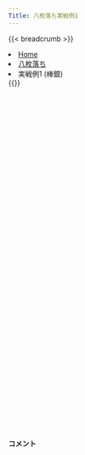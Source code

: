 ```yaml
---
Title: 八枚落ち実戦例1
---
```

{{< breadcrumb >}}
  <li class="breadcrumb-item"><a href="/shogi-beginners/">Home</a></li>
  <li class="breadcrumb-item"><a href="/shogi-beginners/8mai/">八枚落ち</a></li>
  <li class="breadcrumb-item active" aria-current="page">実戦例1 (棒銀)</li>
{{</ breadcrumb >}}
<div class="row pt-3">
  <div class="col-lg-1"></div>
  <div class="col-sm" tabindex="-1">
    <script id="example-kif" type="text/plain">
手合割：八枚落ち
下手：下手
上手：上手
手数----指手---------消費時間--
*<ruby>棒銀<rt>ぼうぎん</rt></ruby>の<ruby>勝<rt>か</rt></ruby>ち<ruby>方<rt>かた</rt></ruby>をおぼえましょう。
*<div class="text-center"><img class="img-fluid pt-3 w-50" src="/shogi-beginners/img/cat7.webp"></div>
   1 ７二金(61)
   2 ７六歩(77)
   3 ３二金(41)
   4 ２六歩(27)
   5 ８四歩(83)
   6 ２五歩(26)
   7 ８三金(72)
   8 ３八銀(39)
 *<ruby>飛車<rt>ひしゃ</rt></ruby><ruby>先<rt>さき</rt></ruby>の<ruby>歩交換<rt>ふこうかん</rt></ruby>より、<ruby>銀<rt>ぎん</rt></ruby>を<ruby>前<rt>まえ</rt></ruby>に<ruby>出<rt>だ</rt></ruby>していくほうがいいです。
   9 ６二玉(51)
  10 ２七銀(38)
  11 ８二金(83)
  12 ３六銀(27)
  13 ７二玉(62)
  14 ３五銀(36)
*まずはここまでの<ruby>手順<rt>てじゅん</rt></ruby>をおぼえましょう。
  15 ８三玉(72)
  16 ２四歩(25)
  17 同　歩(23)
  18 同　銀(35)
*<ruby>次<rt>つぎ</rt></ruby>に☗<ruby>３三<rt>さんさん</rt></ruby><ruby>銀成<rt>ぎんなり</rt></ruby>をねらっています。
  19 ４四歩(43)
*<ruby>上手<rt>うわて</rt></ruby>は２<ruby>筋<rt>すじ</rt></ruby>が<ruby>受<rt>う</rt></ruby>からないので<ruby>色々<rt>いろいろ</rt></ruby>な<ruby>手<rt>て</rt></ruby>をくりだしてきます。
  20 同　角(88)
*<ruby>平凡<rt>へいぼん</rt></ruby>に☗<ruby>同角<rt>どうかく</rt></ruby>が<ruby>正解<rt>せいかい</rt></ruby>です。
  21 ４三金(32)
  22 ８八角(44)
  23 ８五歩(84)
*<ruby>問題<rt>もんだい</rt></ruby>: <ruby>次<rt>つぎ</rt></ruby>の<ruby>手<rt>て</rt></ruby>を<ruby>考<rt>かんが</rt></ruby>えてみましょう。
*<div><img class="img-fluid" src="/shogi-beginners/img/cat2.webp"></div>
  24 ３三銀成(24)
*<ruby>角<rt>かく</rt></ruby>の<ruby>利<rt>き</rt></ruby>きをいかしたこの<ruby>手<rt>て</rt></ruby>が<ruby>重要<rt>じゅうよう</rt></ruby>です。
  25 ５四金(43)
  26 ４三成銀(33)
*<ruby>飛車<rt>ひしゃ</rt></ruby>はいつでも<ruby>成<rt>な</rt></ruby>れるので<ruby>成銀<rt>なりぎん</rt></ruby>を<ruby>先<rt>さき</rt></ruby>に<ruby>動<rt>うご</rt></ruby>かします。いつでも<ruby>角<rt>かく</rt></ruby>を<ruby>成<rt>な</rt></ruby>れるようにしておきます。
  27 ８六歩(85)
*<ruby>問題<rt>もんだい</rt></ruby>: <ruby>次<rt>つぎ</rt></ruby>の<ruby>手<rt>て</rt></ruby>を<ruby>考<rt>かんが</rt></ruby>えてみましょう。
*<div><img class="img-fluid" src="/shogi-beginners/img/cat2.webp"></div>
  28 同　歩(87)
*このような<ruby>攻<rt>せ</rt></ruby>めはかならず☗<ruby>同歩<rt>どうふ</rt></ruby>と<ruby>応<rt>おう</rt></ruby>じましょう。と<ruby>金<rt>きん</rt></ruby>ができると<ruby>大変<rt>たいへん</rt></ruby>です。
  29 ６五金(54)
  30 ３三角成(88)
  31 ５四歩(53)
  32 ２二飛成(28)
*<ruby>手<rt>て</rt></ruby>が<ruby>広<rt>ひろ</rt></ruby>いですが、<ruby>少<rt>すこ</rt></ruby>しずつ<ruby>駒<rt>こま</rt></ruby>を<ruby>寄<rt>よ</rt></ruby>せていけばいいです。
  33 ７六金(65)
  34 ５一馬(33)
*<ruby>次<rt>つぎ</rt></ruby>に☗<ruby>６一馬<rt>ろくいちうま</rt></ruby>をねらっています。
  35 ８一金(82)
  36 ２五龍(22)
*<ruby>次<rt>つぎ</rt></ruby>に☗<ruby>８五<rt>はちごー</rt></ruby><ruby>龍<rt>りゅう</rt></ruby>をねらっています。
  37 ６七金(76)
*<ruby>問題<rt>もんだい</rt></ruby>: <ruby>次<rt>つぎ</rt></ruby>の<ruby>手<rt>て</rt></ruby>を<ruby>考<rt>かんが</rt></ruby>えてみましょう。
*<div><img class="img-fluid" src="/shogi-beginners/img/cat2.webp"></div>
  38 ７五龍(25)
*<ruby>次<rt>つぎ</rt></ruby>に☗<ruby>７三馬<rt>ななさんうま</rt></ruby>をねらうのがいいです。<ruby>龍<rt>りゅう</rt></ruby>と<ruby>馬<rt>うま</rt></ruby>を<ruby>使<rt>つか</rt></ruby>って<ruby>少<rt>すこ</rt></ruby>しずつ<ruby>攻<rt>せ</rt></ruby>めましょう。
  39 ９二玉(83)
  40 ７三馬(51)
*ここまでくればあと<ruby>少<rt>すこ</rt></ruby>しです。
  41 ７一歩打
*<ruby>問題<rt>もんだい</rt></ruby>: <ruby>次<rt>つぎ</rt></ruby>の<ruby>手<rt>て</rt></ruby>を<ruby>考<rt>かんが</rt></ruby>えてみましょう。
*<div><img class="img-fluid" src="/shogi-beginners/img/cat2.webp"></div>
  42 ８五歩(86)
*<ruby>龍<rt>りゅう</rt></ruby>と<ruby>馬<rt>うま</rt></ruby>だけでは<ruby>攻<rt>せ</rt></ruby>めが<ruby>弱<rt>よわ</rt></ruby>いので、と<ruby>金<rt>きん</rt></ruby>を<ruby>作<rt>つく</rt></ruby>りにいくのがいいです。
  43 ７二歩(71)
  44 ７四馬(73)
  45 ９一玉(92)
  46 ５六馬(74)
*☗<ruby>８四<rt>はちよん</rt></ruby><ruby>歩<rt>ふ</rt></ruby>から<ruby>勝<rt>か</rt></ruby>ちにいってもいいですが、<ruby>金<rt>きん</rt></ruby>をタダで<ruby>取<rt>と</rt></ruby>ってしまえば<ruby>必勝<rt>ひっしょう</rt></ruby>です。
  47 ６四歩(63)
  48 ６七馬(56)
  49 ６五歩(64)
  50 ８四歩(85)
  51 ４八歩打
  52 同　金(49)
  53 ８二玉(91)
*<ruby>問題<rt>もんだい</rt></ruby>: <ruby>次<rt>つぎ</rt></ruby>の<ruby>手<rt>て</rt></ruby>を<ruby>考<rt>かんが</rt></ruby>えてみましょう。
*<div><img class="img-fluid" src="/shogi-beginners/img/cat2.webp"></div>
  54 ７四龍(75)
*<ruby>次<rt>つぎ</rt></ruby>にと<ruby>金<rt>きん</rt></ruby><ruby>作<rt>つく</rt></ruby>りをねらうのがいい<ruby>手<rt>て</rt></ruby>です。
  55 ９一玉(82)
  56 ８三歩成(84)
  57 ８二歩打
  58 ７二と(83)
  59 １四歩(13)
  60 ８一と(72)
  61 同　玉(91)
  62 ７二金打
  63 ９二玉(81)
  64 ７三龍(74)
  65 １五歩(14)
  66 ８二金(72)
  67 投了
*<a href="/shogi-beginners/8mai/example2/">
*<ruby>次<rt>つぎ</rt></ruby>の<ruby>棋譜<rt>きふ</rt></ruby>を<ruby>見<rt>み</rt></ruby>よう！
*<div class="text-center"><img class="img-fluid pt-3 w-50" src="/shogi-beginners/img/cat1.webp"></div></a>
まで66手で下手の勝ち
    </script>
    <svg id="example" xmlns="http://www.w3.org/2000/svg" viewBox="0,0,400,540"></svg>
  </div>
  <div class="col-sm">
    <h4 class="pt-3">コメント</h4>
    <div id="comment"></div>
  </div>
  <div class="col-lg-1"></div>
</div>
